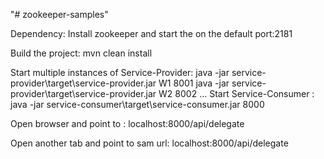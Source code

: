"# zookeeper-samples" 

Dependency:  Install zookeeper and start the on the default port:2181

Build the project: mvn clean install

Start multiple instances of Service-Provider:
  java -jar service-provider\target\service-provider.jar W1 8001
  java -jar service-provider\target\service-provider.jar W2 8002
  ...
Start Service-Consumer :
  java -jar service-consumer\target\service-consumer.jar 8000
  
  Open browser and point to :
  localhost:8000/api/delegate
  
  Open another tab and point to sam url: 
  localhost:8000/api/delegate
  
  
